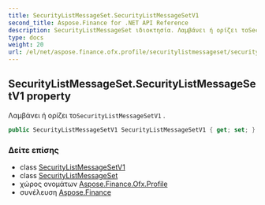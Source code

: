 ```yaml
---
title: SecurityListMessageSet.SecurityListMessageSetV1
second_title: Aspose.Finance for .NET API Reference
description: SecurityListMessageSet ιδιοκτησία. Λαμβάνει ή ορίζει τοSecurityListMessageSetV1 .
type: docs
weight: 20
url: /el/net/aspose.finance.ofx.profile/securitylistmessageset/securitylistmessagesetv1/
---
```

## SecurityListMessageSet.SecurityListMessageSetV1 property

Λαμβάνει ή ορίζει το`SecurityListMessageSetV1` .

```csharp
public SecurityListMessageSetV1 SecurityListMessageSetV1 { get; set; }
```

### Δείτε επίσης

* class [SecurityListMessageSetV1](../../securitylistmessagesetv1/)
* class [SecurityListMessageSet](../)
* χώρος ονομάτων [Aspose.Finance.Ofx.Profile](../../securitylistmessageset/)
* συνέλευση [Aspose.Finance](../../../)


